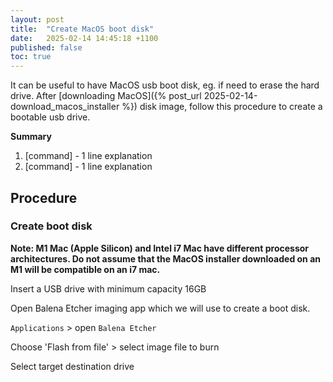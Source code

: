 ```yaml
---
layout: post
title:  "Create MacOS boot disk"
date:   2025-02-14 14:45:18 +1100
published: false
toc: true
---
```


It can be useful to have MacOS usb boot disk, eg. if need to erase the hard drive. After [downloading MacOS]({% post_url 2025-02-14-download_macos_installer %}) disk image, follow this procedure to create a bootable usb drive.

**Summary**

1. [command] - 1 line explanation
2. [command] - 1 line explanation

## Procedure

### Create boot disk

**Note: M1 Mac (Apple Silicon) and Intel i7 Mac have different processor architectures. Do not assume that the MacOS installer downloaded on an M1 will be compatible on an i7 mac.**

Insert a USB drive with minimum capacity 16GB

Open Balena Etcher imaging app which we will use to create a boot disk.

`Applications` > open `Balena Etcher`

Choose 'Flash from file' > select image file to burn

Select target destination drive

